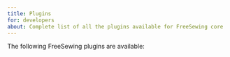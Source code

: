 ```yaml
---
title: Plugins
for: developers
about: Complete list of all the plugins available for FreeSewing core
---
```


The following FreeSewing plugins are available:

<ReadMore list />

